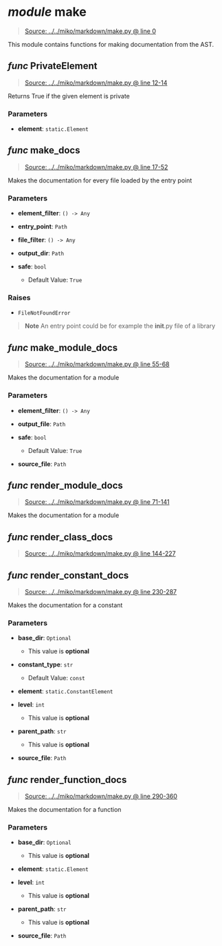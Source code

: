 # *module* **make**

> [Source: ../../miko/markdown/make.py @ line 0](../../miko/markdown/make.py#L0)

This module contains functions for making documentation from the AST.

## *func* **PrivateElement**

> [Source: ../../miko/markdown/make.py @ line 12-14](../../miko/markdown/make.py#L12-L14)

Returns True if the given element is private

### Parameters

- **element**: `static.Element`


## *func* **make_docs**

> [Source: ../../miko/markdown/make.py @ line 17-52](../../miko/markdown/make.py#L17-L52)

Makes the documentation for every file loaded by the entry point

### Parameters

- **element_filter**: `() -> Any`


- **entry_point**: `Path`


- **file_filter**: `() -> Any`


- **output_dir**: `Path`


- **safe**: `bool`
  - Default Value: `True`


### Raises

- `FileNotFoundError`

> **Note**
> An entry point could be for example the __init__.py file of a library

## *func* **make_module_docs**

> [Source: ../../miko/markdown/make.py @ line 55-68](../../miko/markdown/make.py#L55-L68)

Makes the documentation for a module

### Parameters

- **element_filter**: `() -> Any`


- **output_file**: `Path`


- **safe**: `bool`
  - Default Value: `True`


- **source_file**: `Path`


## *func* **render_module_docs**

> [Source: ../../miko/markdown/make.py @ line 71-141](../../miko/markdown/make.py#L71-L141)

Makes the documentation for a module

## *func* **render_class_docs**

> [Source: ../../miko/markdown/make.py @ line 144-227](../../miko/markdown/make.py#L144-L227)

## *func* **render_constant_docs**

> [Source: ../../miko/markdown/make.py @ line 230-287](../../miko/markdown/make.py#L230-L287)

Makes the documentation for a constant

### Parameters

- **base_dir**: `Optional`
  - This value is **optional**


- **constant_type**: `str`
  - Default Value: `const`


- **element**: `static.ConstantElement`


- **level**: `int`
  - This value is **optional**


- **parent_path**: `str`
  - This value is **optional**


- **source_file**: `Path`


## *func* **render_function_docs**

> [Source: ../../miko/markdown/make.py @ line 290-360](../../miko/markdown/make.py#L290-L360)

Makes the documentation for a function

### Parameters

- **base_dir**: `Optional`
  - This value is **optional**


- **element**: `static.Element`


- **level**: `int`
  - This value is **optional**


- **parent_path**: `str`
  - This value is **optional**


- **source_file**: `Path`

